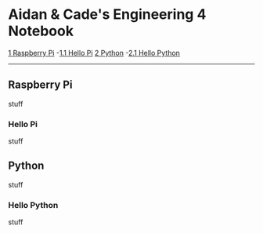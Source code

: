# Aidan & Cade's Engineering 4 Notebook

[1 Raspberry Pi](https://github.com/ADaMiller14/Engineering_4_Notebook/edit/master/README.md#raspberry-pi)
-[1.1 Hello Pi](https://github.com/ADaMiller14/Engineering_4_Notebook/edit/master/README.md#hello-pi)
[2 Python](https://github.com/ADaMiller14/Engineering_4_Notebook/edit/master/README.md#python)
-[2.1 Hello Python](https://github.com/ADaMiller14/Engineering_4_Notebook/edit/master/README.md#hello-python)
___
## Raspberry Pi
stuff
### Hello Pi
stuff
## Python
stuff
### Hello Python
stuff
